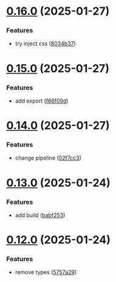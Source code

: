 # [0.16.0](https://github.com/barbaraschiavinato/accelerator-component-library/compare/v0.15.0...v0.16.0) (2025-01-27)

### Features

- try inject css ([8034b37](https://github.com/barbaraschiavinato/accelerator-component-library/commit/8034b3790385b4eaa12f9b0b31839c02b60df1cb))

# [0.15.0](https://github.com/barbaraschiavinato/accelerator-component-library/compare/v0.14.0...v0.15.0) (2025-01-27)

### Features

- add export ([f66f09d](https://github.com/barbaraschiavinato/accelerator-component-library/commit/f66f09dc6d0cf8ea973060c12c03d63bff7a3ecf))

# [0.14.0](https://github.com/barbaraschiavinato/accelerator-component-library/compare/v0.13.0...v0.14.0) (2025-01-27)

### Features

- change pipeline ([02f7cc3](https://github.com/barbaraschiavinato/accelerator-component-library/commit/02f7cc3321b2e693ebe4f30d5837374adc0f21e0))

# [0.13.0](https://github.com/barbaraschiavinato/accelerator-component-library/compare/v0.12.0...v0.13.0) (2025-01-24)

### Features

- add build ([babf253](https://github.com/barbaraschiavinato/accelerator-component-library/commit/babf253961ae3a4ff7919be11bf548404ceeb16e))

# [0.12.0](https://github.com/barbaraschiavinato/accelerator-component-library/compare/v0.11.0...v0.12.0) (2025-01-24)

### Features

- remove types ([5757a29](https://github.com/barbaraschiavinato/accelerator-component-library/commit/5757a29e9a6a0d1b9c776127a29bbef88a6972db))
